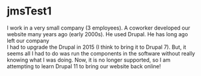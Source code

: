 # jmsTest1
I work in a very small company (3 employees).   A coworker developed our website many years ago (early 2000s).   He used Drupal.   He has long ago left our company  
I had to upgrade the Drupal in 2015 (I think to bring it to Drupal 7).  But, it seems all I had to do was run the components in the software without really knowing
what I was doing.  Now, it is no longer supported, so I am attempting to learn Drupal 11 to bring our website back online!
